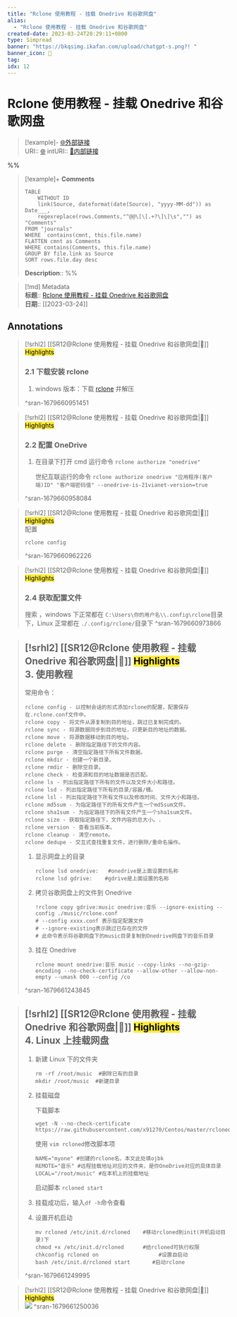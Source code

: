 ```yaml
---
title: "Rclone 使用教程 - 挂载 Onedrive 和谷歌网盘"
alias: 
  - "Rclone 使用教程 - 挂载 Onedrive 和谷歌网盘"
created-date: 2023-03-24T20:29:11+0800
type: Simpread
banner: "https://bkqsimg.ikafan.com/upload/chatgpt-s.png?! "
banner_icon: 🔖
tag: 
idx: 12
---
```


# Rclone 使用教程 - 挂载 Onedrive 和谷歌网盘

> [!example]- [🌐外部链接](<https://www.shuzhiduo.com/A/ZOJPNy1ydv/>)    
> URI:: [🌐](<https://www.shuzhiduo.com/A/ZOJPNy1ydv/>) 
> intURI:: [🧷内部链接](<https://www.shuzhiduo.com/A/ZOJPNy1ydv/>)

%%
> [!example]+ **Comments**  
> ```dataview
> TABLE 
>     WITHOUT ID
>     link(Source, dateformat(date(Source), "yyyy-MM-dd")) as Date___, 
>     regexreplace(rows.Comments,"^@@\[\[.+?\]\]\s","") as "Comments"
> FROM "journals"
> WHERE  contains(cmnt, this.file.name)
> FLATTEN cmnt as Comments
> WHERE contains(Comments, this.file.name)
> GROUP BY file.link as Source
> SORT rows.file.day desc
> ```
>  **Description**:: 
%%

> [!md] Metadata  
> **标题**:: [Rclone 使用教程 - 挂载 Onedrive 和谷歌网盘](https://www.shuzhiduo.com/A/ZOJPNy1ydv/)  
> **日期**:: [[2023-03-24]]  

## Annotations


> [!srhl2] [[SR12@Rclone 使用教程 - 挂载 Onedrive 和谷歌网盘|📄]] <mark style="background-color: #ffeb3b">Highlights</mark>   
> ### 2.1 下载安装 rclone
> 
> 1.  windows 版本：下载 [rclone](https://rclone.org/downloads/) 并解压
>
> ^sran-1679660951451

> [!srhl2] [[SR12@Rclone 使用教程 - 挂载 Onedrive 和谷歌网盘|📄]] <mark style="background-color: #ffeb3b">Highlights</mark>   
> ### 2.2 配置 OneDrive
> 
> 1.  在目录下打开 cmd 运行命令 `rclone authorize "onedrive"`
>     
>       
>     
>     世纪互联运行的命令 `rclone authorize onedrive "应用程序(客户端)ID" "客户端密码值" --onedrive-is-21vianet-version=true`
>
> ^sran-1679660958084

> [!srhl2] [[SR12@Rclone 使用教程 - 挂载 Onedrive 和谷歌网盘|📄]] <mark style="background-color: #ffeb3b">Highlights</mark>   
> 配置
> 
>   
> 
> ```
> rclone config
> ```
> ^sran-1679660962226

> [!srhl2] [[SR12@Rclone 使用教程 - 挂载 Onedrive 和谷歌网盘|📄]] <mark style="background-color: #ffeb3b">Highlights</mark>   
> ### 2.4 获取配置文件
> 
> 搜索 ，windows 下正常都在 `C:\Users\你的用户名\\.config\rclone`目录下，Linux 正常都在 `./.config/rclone/`目录下
> ^sran-1679660973866

> [!srhl2] [[SR12@Rclone 使用教程 - 挂载 Onedrive 和谷歌网盘|📄]] <mark style="background-color: #ffeb3b">Highlights</mark>   
> 3. 使用教程
> -------
> 
> 常用命令：
> 
> ```
> rclone config - 以控制会话的形式添加rclone的配置，配置保存在.rclone.conf文件中。  
> rclone copy - 将文件从源复制到目的地址，跳过已复制完成的。  
> rclone sync - 将源数据同步到目的地址，只更新目的地址的数据。  
> rclone move - 将源数据移动到目的地址。  
> rclone delete - 删除指定路径下的文件内容。  
> rclone purge - 清空指定路径下所有文件数据。  
> rclone mkdir - 创建一个新目录。  
> rclone rmdir - 删除空目录。  
> rclone check - 检查源和目的地址数据是否匹配。  
> rclone ls - 列出指定路径下所有的文件以及文件大小和路径。  
> rclone lsd - 列出指定路径下所有的目录/容器/桶。  
> rclone lsl - 列出指定路径下所有文件以及修改时间、文件大小和路径。  
> rclone md5sum - 为指定路径下的所有文件产生一个md5sum文件。  
> rclone sha1sum - 为指定路径下的所有文件产生一个sha1sum文件。  
> rclone size - 获取指定路径下，文件内容的总大小。.  
> rclone version - 查看当前版本。  
> rclone cleanup - 清空remote。  
> rclone dedupe - 交互式查找重复文件，进行删除/重命名操作。  
> 
> ```
> 
> 1.  显示网盘上的目录
>     
>       
>     
>     ```
>     rclone lsd onedrive:   #onedrive是上面设置的名称  
>     rclone lsd gdrive:    #gdrive是上面设置的名称  
>     
>     ```
>     
>   
> 3.  拷贝谷歌网盘上的文件到 Onedrive
>     
>       
>     
>     ```
>     !rclone copy gdrive:music onedrive:音乐 --ignore-existing --config ./music/rclone.conf  
>     # --config xxxx.conf 表示指定配置文件  
>     # --ignore-existing表示跳过已存在的文件  
>     # 此命令表示将谷歌网盘下的music目录复制到Onedrive网盘下的音乐目录  
>     
>     ```
>     
>   
> 5.  挂在 Onedrive
>     
>       
>     
>     ```
>     rclone mount onedrive:音乐 music --copy-links --no-gzip-encoding --no-check-certificate --allow-other --allow-non-empty --umask 000 --config /co
>     ```
>
> ^sran-1679661243845

> [!srhl2] [[SR12@Rclone 使用教程 - 挂载 Onedrive 和谷歌网盘|📄]] <mark style="background-color: #ffeb3b">Highlights</mark>   
> 4. Linux 上挂载网盘
> --------------
> 
> 1.  新建 Linux 下的文件夹
>     
>       
>     
>     ```
>     rm -rf /root/music  #删除已有的目录  
>     mkdir /root/music  #新建目录  
>     
>     ```
>     
>   
> 3.  挂载磁盘
>     
>       
>     
>     下载脚本
>     
>       
>     
>     ```
>     wget -N --no-check-certificate https://raw.githubusercontent.com/x91270/Centos/master/rcloned  
>     
>     ```
>     
>       
>     
>     使用 `vim rcloned`修改脚本项
>     
>       
>     
>     ```
>     NAME="myone" #创建的rclone名，本文此处填ojbk  
>     REMOTE="音乐" #远程挂载地址对应的文件夹，是你OneDrive对应的具体目录  
>     LOCAL="/root/music" #在本机上的挂载地址  
>     
>     ```
>     
>       
>     
>     启动脚本 `rcloned start`
>     
>   
> 5.  挂载成功后，输入`df -h`命令查看
>     
>       
>     
>   
> 7.  设置开机启动
>     
>       
>     
>     ```
>     mv rcloned /etc/init.d/rcloned    #移动rcloned到init(开机启动目录)下  
>     chmod +x /etc/init.d/rcloned      #给rcloned可执行权限  
>     chkconfig rcloned on                   #设置自启动  
>     bash /etc/init.d/rcloned start       #启动rclone
>     ```
>
> ^sran-1679661249995

> [!srhl2] [[SR12@Rclone 使用教程 - 挂载 Onedrive 和谷歌网盘|📄]] <mark style="background-color: #ffeb3b">Highlights</mark>   
> ![](https://i.loli.net/2020/08/15/y2B5TYqenzbkDcX.png)
> ^sran-1679661250036

